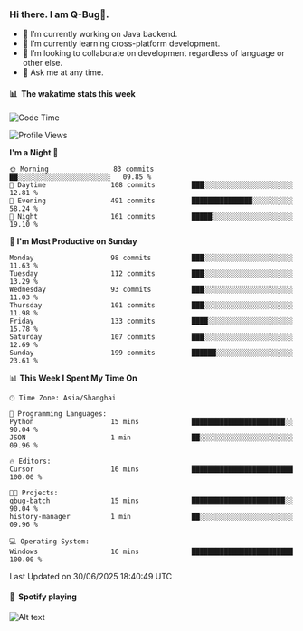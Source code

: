 ### Hi there. I am Q-Bug🐞.

- 🔭 I’m currently working on Java backend.
- 🌱 I’m currently learning cross-platform development.
- 👯 I’m looking to collaborate on development regardless of language or other else.
- 💬 Ask me at any time.

#### 📊 &nbsp;**The wakatime stats this week**  
<!--START_SECTION:waka-->
![Code Time](http://img.shields.io/badge/Code%20Time-330%20hrs%208%20mins-blue)

![Profile Views](http://img.shields.io/badge/Profile%20Views-1-blue)

**I'm a Night 🦉** 

```text
🌞 Morning                83 commits          ██░░░░░░░░░░░░░░░░░░░░░░░   09.85 % 
🌆 Daytime                108 commits         ███░░░░░░░░░░░░░░░░░░░░░░   12.81 % 
🌃 Evening                491 commits         ███████████████░░░░░░░░░░   58.24 % 
🌙 Night                  161 commits         █████░░░░░░░░░░░░░░░░░░░░   19.10 % 
```
📅 **I'm Most Productive on Sunday** 

```text
Monday                   98 commits          ███░░░░░░░░░░░░░░░░░░░░░░   11.63 % 
Tuesday                  112 commits         ███░░░░░░░░░░░░░░░░░░░░░░   13.29 % 
Wednesday                93 commits          ███░░░░░░░░░░░░░░░░░░░░░░   11.03 % 
Thursday                 101 commits         ███░░░░░░░░░░░░░░░░░░░░░░   11.98 % 
Friday                   133 commits         ████░░░░░░░░░░░░░░░░░░░░░   15.78 % 
Saturday                 107 commits         ███░░░░░░░░░░░░░░░░░░░░░░   12.69 % 
Sunday                   199 commits         ██████░░░░░░░░░░░░░░░░░░░   23.61 % 
```


📊 **This Week I Spent My Time On** 

```text
🕑︎ Time Zone: Asia/Shanghai

💬 Programming Languages: 
Python                   15 mins             ███████████████████████░░   90.04 % 
JSON                     1 min               ██░░░░░░░░░░░░░░░░░░░░░░░   09.96 % 

🔥 Editors: 
Cursor                   16 mins             █████████████████████████   100.00 % 

🐱‍💻 Projects: 
qbug-batch               15 mins             ███████████████████████░░   90.04 % 
history-manager          1 min               ██░░░░░░░░░░░░░░░░░░░░░░░   09.96 % 

💻 Operating System: 
Windows                  16 mins             █████████████████████████   100.00 % 
```


 Last Updated on 30/06/2025 18:40:49 UTC
<!--END_SECTION:waka-->

#### 🎵 &nbsp;**Spotify playing**  
![Alt text](https://spotify-recently-played-readme.vercel.app/api?user=e5y1o4x7kdt9kf2blu4wvmb4s&unique={true|1|on|yes})
